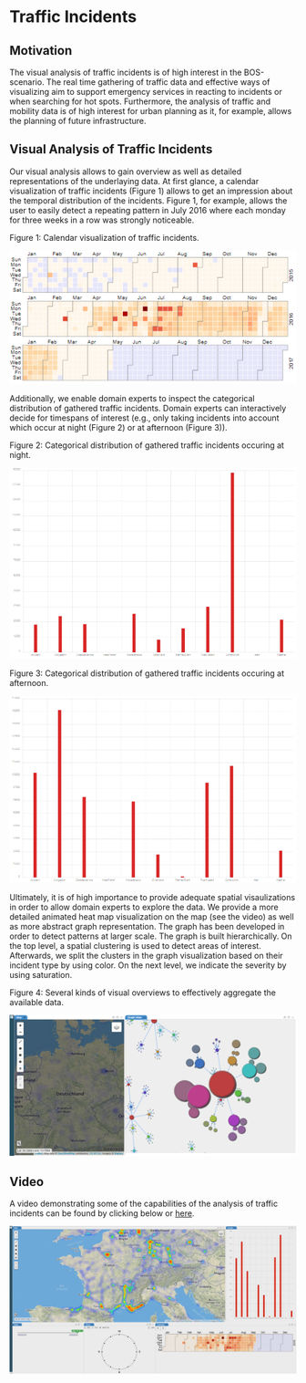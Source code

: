 # Traffic Incidents

## Motivation

The visual analysis of traffic incidents is of high interest in the BOS-scenario. The real time gathering of traffic data and effective ways of visualizing aim to support emergency services in reacting to incidents or when searching for hot spots. Furthermore, the analysis of traffic and mobility data is of high interest for urban planning as it, for example, allows the planning of future infrastructure.  

## Visual Analysis of Traffic Incidents 

Our visual analysis allows to gain overview as well as detailed representations of the underlaying data. At first glance, a calendar visualization of traffic incidents (Figure 1) allows to get an impression about the temporal distribution of the incidents. Figure 1, for example, allows the user to easily detect a repeating pattern in July 2016 where each monday for three weeks in a row was  strongly noticeable. 

Figure 1: Calendar visualization of traffic incidents.

![Calendar Visualization](calendar.png)

Additionally, we enable domain experts to inspect the categorical distribution of gathered traffic incidents. Domain experts can interactively decide for timespans of interest (e.g., only taking incidents into account which occur at night (Figure 2) or at afternoon (Figure 3)). 

Figure 2: Categorical distribution of gathered traffic incidents occuring at night.

![Barchart Night](barchart1.png)

Figure 3: Categorical distribution of gathered traffic incidents occuring at afternoon.

![Barchart Afternoon](barchart2_12_to_18.png)

Ultimately, it is of high importance to provide adequate spatial visaulizations in order to allow domain experts to explore the data. We provide a more detailed animated heat map visualization on the map (see the video) as well as more abstract graph representation. The graph has been developed in order to detect patterns at larger scale. The graph is built hierarchically. On the top level, a spatial clustering is used to detect areas of interest. Afterwards, we split the clusters in the graph visualization based on their incident type by using color. On the next level, we indicate the severity by using saturation. 

Figure 4: Several kinds of visual overviews to effectively aggregate the available data.

![Graph and Heatmap View](graph_view_detail.png)

## Video 

A video demonstrating some of the capabilities of the analysis of traffic incidents can be found by clicking below or [here](http://files.dbvis.de/stein/Traffic_Incidents.mp4). 

[![Visual Traffic Incident Analysis Demonstration](video_thumb.png)](http://files.dbvis.de/stein/Traffic_Incidents.mp4)
